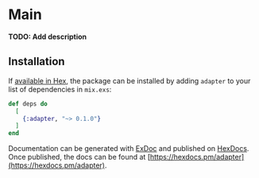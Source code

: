 # Main

**TODO: Add description**

## Installation

If [available in Hex](https://hex.pm/docs/publish), the package can be installed
by adding `adapter` to your list of dependencies in `mix.exs`:

```elixir
def deps do
  [
    {:adapter, "~> 0.1.0"}
  ]
end
```

Documentation can be generated with [ExDoc](https://github.com/elixir-lang/ex_doc)
and published on [HexDocs](https://hexdocs.pm). Once published, the docs can
be found at [https://hexdocs.pm/adapter](https://hexdocs.pm/adapter).

